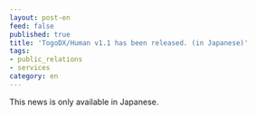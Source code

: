 ```yaml
---
layout: post-en
feed: false
published: true
title: 'TogoDX/Human v1.1 has been released. (in Japanese)'
tags:
- public_relations
- services
category: en
---
```



This news is only available in Japanese.
